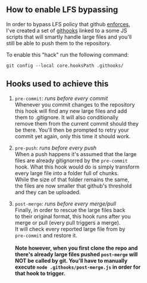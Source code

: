 ## How to enable LFS bypassing

In order to bypass LFS policy that github [enforces](https://docs.github.com/en/repositories/working-with-files/managing-large-files/about-git-large-file-storage), <br>
I've created a set of [githooks](https://git-scm.com/docs/githooks) linked to a some JS<br>
scripts that will smartly handle large files and you'll<br>
still be able to push them to the repository.<br>

To enable this "hack" run the following command:

`git config --local core.hooksPath .githooks/`

## Hooks used to achieve this

1. `pre-commit`: *runs before every commit*<br>
Whenever you commit changes to the repository<br>
this hook will find any new large files and add <br>
them to .gitignore. It will also conditionally<br>
remove them from the current commit should they<br>
be there. You'll then be prompted to retry your<br>
commit yet again, only this time it should work.<br>

2. `pre-push`: *runs before every push*<br>
When a push happens it's assumed that the large<br>
files are already gitignorred by the `pre-commit`<br>
hook. What this hook would do is simply transform<br>
every large file into a folder full of chunks.<br>
While the size of that folder remains the same,<br>
the files are now smaller that github's threshold<br>
and they can be uploaded.

3. `post-merge`: *runs before every merge/pull*<br>
Finally, in order to rescue the large files back<br>
to their original format, this hook runs after you<br>
merge or pull (every pull triggers a merge).<br>
It will check every reported large file from by<br>
`pre-commit` and restore it. <br><br>
**Note however, when you first clone the repo and <br>
there's already large files pushed `post-merge` will <br>
NOT be called by git. You'll have to manually <br>
execute `node .githooks/post-merge.js` in order for<br> 
that hook to trigger.**<br>
